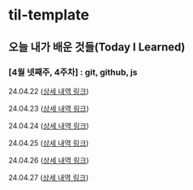 # til-template

## 오늘 내가 배운 것들(Today I Learned)

### [4월 넷째주, 4주차] : git, github, js

24.04.22 ([상세 내역 링크](./Apr/2024-04-22.md))

24.04.23 ([상세 내역 링크](./Apr/2024-04-23.md))

24.04.24 ([상세 내역 링크](./Apr/2024-04-24.md))

24.04.25 ([상세 내역 링크](./Apr/2024-04-25.md))

24.04.26 ([상세 내역 링크](./Apr/2024-04-26.md))

24.04.27 ([상세 내역 링크](./Apr/2024-04-27.md))